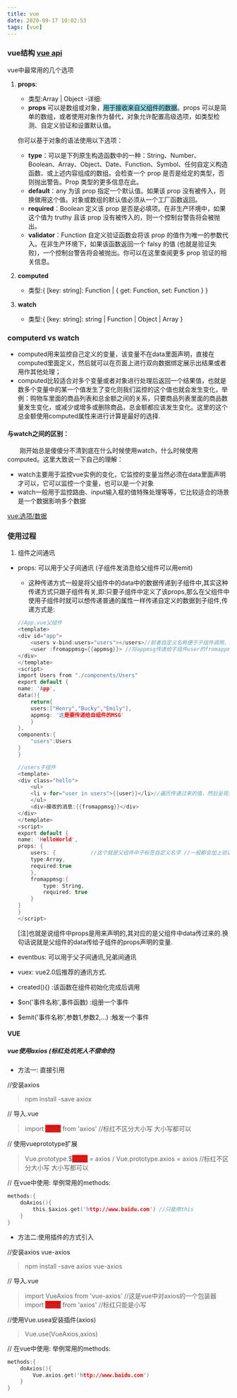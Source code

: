 ```yaml
---
title: vue
date: 2020-09-17 10:02:53
tags: [vue]
---
```


### vue结构 [vue api](https://cn.vuejs.org/v2/api/#key)
vue中最常用的几个选项

1. **props**:
    
    - 类型:Array<string> | Object
    -详细:
    - **props** 可以是数组或对象，<span style="background-color: rgb(142, 218, 228);">用于接收来自父组件的数据</span>。props 可以是简单的数组，或者使用对象作为替代，对象允许配置高级选项，如类型检测、自定义验证和设置默认值。

    你可以基于对象的语法使用以下选项：

    - **type**：可以是下列原生构造函数中的一种：String、Number、Boolean、Array、Object、Date、Function、Symbol、任何自定义构造函数、或上述内容组成的数组。会检查一个 prop 是否是给定的类型，否则抛出警告。Prop 类型的更多信息在此。
    - **default**：any
    为该 prop 指定一个默认值。如果该 prop 没有被传入，则换做用这个值。对象或数组的默认值必须从一个工厂函数返回。
    - **required**：Boolean
    定义该 prop 是否是必填项。在非生产环境中，如果这个值为 truthy 且该 prop 没有被传入的，则一个控制台警告将会被抛出。
    - **validator**：Function
    自定义验证函数会将该 prop 的值作为唯一的参数代入。在非生产环境下，如果该函数返回一个 falsy 的值 (也就是验证失败)，一个控制台警告将会被抛出。你可以在这里查阅更多 prop 验证的相关信息。
2. **computed**
    - 类型:{ [key: string]: Function | { get: Function, set: Function } }
3. **watch**
    - 类型:{ [key: string]: string | Function | Object | Array }

### computerd vs watch
    
   - computed用来监控自己定义的变量，该变量不在data里面声明，直接在computed里面定义，然后就可以在页面上进行双向数据绑定展示出结果或者用作其他处理；
   - computed比较适合对多个变量或者对象进行处理后返回一个结果值，也就是数多个变量中的某一个值发生了变化则我们监控的这个值也就会发生变化，举例：购物车里面的商品列表和总金额之间的关系，只要商品列表里面的商品数量发生变化，或减少或增多或删除商品，总金额都应该发生变化。这里的这个总金额使用computed属性来进行计算是最好的选择.

#### 与watch之间的区别：

　　刚开始总是傻傻分不清到底在什么时候使用watch，什么时候使用computed。这里大致说一下自己的理解：

   - watch主要用于监控vue实例的变化，它监控的变量当然必须在data里面声明才可以，它可以监控一个变量，也可以是一个对象
   - watch一般用于监控路由、input输入框的值特殊处理等等，它比较适合的场景是一个数据影响多个数据

[vue:选项/数据](https://segmentfault.com/a/1190000014623142)

### 使用过程

1. 组件之间通讯
  - props: 可以用于父子间通讯 (子组件发消息给父组件可以用emit)
    + 这种传递方式一般是将父组件中的data中的数据传递到子组件中,其实这种传递方式只跟子组件有关,即:只要子组件中定义了该props,那么在父组件中使用子组件时就可以想传递普通的属性一样传递自定义的数据到子组件,传递方式是:
    ```c
    //App.vue父组件
    <template>
    <div id="app">
        <users v-bind:users="users"></users>//前者自定义名称便于子组件调用，后者要传递数据名
        <user :fromappmsg={{appmsg}}> //将appmsg传递给子组件user的fromappmsg(props)
    </div>
    </template>
    <script>
    import Users from "./components/Users"
    export default {
    name: 'App',
    data(){
        return{
        users:["Henry","Bucky","Emily"],
        appmsg: '这是要传递给自组件的MSG'
        }
    },
    components:{
        "users":Users
    }
    }
    ```
    ```c
    //users子组件
    <template>
    <div class="hello">
        <ul>
        <li v-for="user in users">{{user}}</li>//遍历传递过来的值，然后呈现到页面
        </ul>
        <div>接收的消息:{{fromappmsg}}</div>
    </div>
    </template>
    <script>
    export default {
    name: 'HelloWorld',
    props: {
        users: {           //这个就是父组件中子标签自定义名字 //一般都会加上验证
        type:Array,
        required:true
        },
        fromappmsg:{
            type: String,
            required: true
        }
    }
    }
    </script>
    ```
    [注]也就是说组件中props是用来声明的,其对应的是父组件中data传过来的.换句话说就是父组件的data传给子组件的props声明的变量.
  - eventbus: 可以用于父子间通讯,兄弟间通讯
  - vuex: vue2.0后推荐的通讯方式.

- created(){} :该函数在组件初始化完成后调用

- $on('事件名称',事件函数) :组册一个事件

- $emit('事件名称',参数1,参数2,...) :触发一个事件



#### VUE 
##### vue使用axios (标红处坑死人不偿命的)
- 方法一: 直接引用

//安装axios
> npm install -save axiox

// 导入.vue
> import <span style="background-color:red">axiox</span> from 'axios' //标红不区分大小写 大小写都可以

// 使用vueprototype扩展
> Vue.prototype.$<span style="background-color:red">axios</span> = axios / Vue.prototype.axios = axios  //标红不区分大小写 大小写都可以

// 在vue中使用: 举例常用的methods:
```c
methods:{
    doAxios(){
        this.$axios.get('http://www.baidu.com') //只能用this
    }
}
```


- 方法二:使用插件的方式引入

//安装axios vue-axios
> npm install -save axios vue-axios

// 导入.vue
> import VueAxios from 'vue-axios' //这是vue中对axios的一个包装器
> import <span style="background-color:red">axios</span> from 'axios'   //标红只能是小写

//使用Vue.usea安装插件(axios)
> Vue.use(VueAxios,axios)

// 在vue中使用: 举例常用的methods:
```c
methods:{
    doAxios(){
        Vue.axios.get('http://www.baidu.com')
    }
}
```